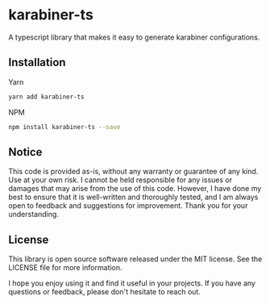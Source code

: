<!-- infuser start title -->
# karabiner-ts
<!-- infuser end title -->

<!-- infuser start description -->
A typescript library that makes it easy to generate karabiner configurations.
<!-- infuser end description -->

<!-- infuser start installation -->  
  
## Installation  
Yarn  
```bash  
yarn add karabiner-ts  
```  
NPM  
```bash  
npm install karabiner-ts --save  
```  
  
<!-- infuser end installation -->

<!-- infuser start usage -->
<!-- infuser end usage -->

<!-- infuser start development -->
<!-- infuser end development -->

<!-- infuser start notes -->  
  
## Notice  
This code is provided as-is, without any warranty or guarantee of any kind. Use at your own risk. I cannot be held responsible for any issues or damages that may arise from the use of this code. However, I have done my best to ensure that it is well-written and thoroughly tested, and I am always open to feedback and suggestions for improvement. Thank you for your understanding.  
  
<!-- infuser end notes -->

<!-- infuser start license -->  
  
## License  

This library is open source software released under the MIT license. See the LICENSE file for more information.

I hope you enjoy using it and find it useful in your projects. If you have any questions or feedback, please don't hesitate to reach out.
  
  
<!-- infuser end license -->
